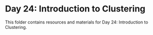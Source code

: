 # Day 24: Introduction to Clustering

This folder contains resources and materials for Day 24: Introduction to Clustering.